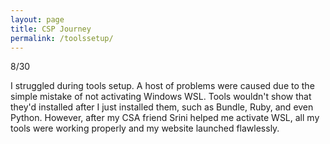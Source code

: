 ```yaml
---
layout: page
title: CSP Journey
permalink: /toolssetup/
---
```


8/30

I struggled during tools setup. A host of problems were caused due to the simple mistake of not activating Windows WSL.
Tools wouldn't show that they'd installed after I just installed them, such as Bundle, Ruby, and even Python.
However, after my CSA friend Srini helped me activate WSL, all my tools were working properly and my website launched flawlessly.

